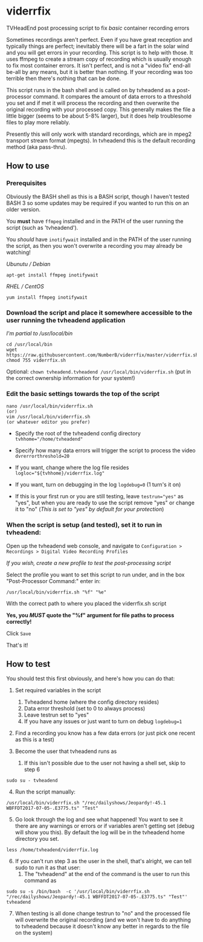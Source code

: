 # viderrfix
TVHeadEnd post processing script to fix _basic_ container recording errors

Sometimes recordings aren't perfect. Even if you have great reception and typically things are perfect; inevitably there will be a fart in the solar wind and you will get errors in your recording. This script is to help with those. It uses ffmpeg to create a stream copy of recording which is usually enough to fix most container errors. It isn't perfect, and is not a "video fix" end-all be-all by any means, but it is better than nothing. If your recording was too terrible then there's nothing that can be done.

This script runs in the bash shell and is called on by tvheadend as a post-processor command. It compares the amount of data errors to a threshold you set and if met it will process the recording and then overwrite the original recording with your processed copy. This generally makes the file a little bigger (seems to be about 5-8% larger), but it does help troublesome files to play more reliably. 

Presently this will only work with standard recordings, which are in mpeg2 transport stream format (mpegts). In tvheadend this is the default recording method (aka pass-thru).

## How to use

### Prerequisites

Obviously the BASH shell as this is a BASH script, though I haven't tested BASH 3 so some updates may be required if you wanted to run this on an older version.

You **must** have `ffmpeg` installed and in the PATH of the user running the script (such as 'tvheadend').

You *should* have `inotifywait` installed and in the PATH of the user running the script, as then you won't overwrite a recording you may already be watching!

_Ubunutu / Debian_

```
apt-get install ffmpeg inotifywait
```
_RHEL / CentOS_
```
yum install ffmpeg inotifywait
```

### Download the script and place it somewhere accessible to the user running the tvheadend application 

_I'm partial to /usr/local/bin_

```
cd /usr/local/bin
wget https://raw.githubusercontent.com/NumberB/viderrfix/master/viderrfix.sh
chmod 755 viderrfix.sh
```
Optional: `chown tvheadend.tvheadend /usr/local/bin/viderrfix.sh` (put in the correct ownership information for your system!)

### Edit the basic settings towards the top of the script
```
nano /usr/local/bin/viderrfix.sh
(or)
vim /usr/local/bin/viderrfix.sh
(or whatever editor you prefer)
```
- Specify the root of the tvheadend config directory `tvhhome="/home/tvheadend"`

- Specify how many data errors will trigger the script to process the video `dvrerrorthreshold=20`

- If you want, change where the log file resides `logloc="${tvhhome}/viderrfix.log"`

- If you want, turn on debugging in the log `logdebug=0` (1 turn's it on)

- If this is your first run or you are still testing, leave `testrun="yes"` as "yes", but when you are ready to use the script remove "yes" or change it to "no" (_This is set to "yes" by default for your protection_)

### When the script is setup (and tested), set it to run in tvheadend:

Open up the tvheadend web console, and navigate to `Configuration > Recordings > Digital Video Recording Profiles`

_If you wish, create a new profile to test the post-processing script_

Select the profile you want to set this script to run under, and in the box "Post-Processor Command:" enter in:
```
/usr/local/bin/viderrfix.sh "%f" "%e"
```
With the correct path to where you placed the viderrfix.sh script

**Yes, you _MUST_ quote the "%f" argument for file paths to process correctly!**

Click `Save`

That's it!



## How to test

You should test this first obviously, and here's how you can do that:

1. Set required variables in the script
    1. Tvheadend home (where the config directory resides)
    2. Data error threshold (set to 0 to always process)
    3. Leave testrun set to "yes"
    4. If you have any issues or just want to turn on debug `logdebug=1`
    
2. Find a recording you know has a few data errors (or just pick one recent as this is a test)

3. Become the user that tvheadend runs as
    1. If this isn't possible due to the user not having a shell set, skip to step 6
```
sudo su - tvheadend
```

4. Run the script manually:
```
/usr/local/bin/viderrfix.sh "/rec/dailyshows/Jeopardy!-45.1 WBFFDT2017-07-05-.E3775.ts" "Test"
```

5. Go look through the log and see what happened! You want to see it there are any warnings or errors or if variables aren't getting set (debug will show you this). By default the log will be in the tvheadend home directory you set.
```
less /home/tvheadend/viderrfix.log
```

6. If you can't run step 3 as the user in the shell, that's alright, we can tell sudo to run it as that user:
    1. The "tvheadend" at the end of the command is the user to run this command as
```
sudo su -s /bin/bash  -c '/usr/local/bin/viderrfix.sh "/rec/dailyshows/Jeopardy!-45.1 WBFFDT2017-07-05-.E3775.ts" "Test"' tvheadend
```

7. When testing is all done change testrun  to "no" and the processed file will overwrite the original recording (and we won't have to do anything to tvheadend because it doesn't know any better in regards to the file on the system)

